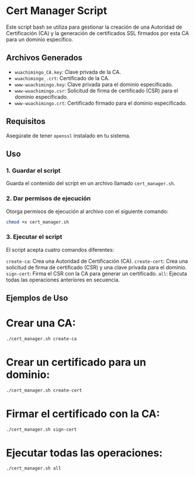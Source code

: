 # Cert Manager Script

Este script bash se utiliza para gestionar la creación de una Autoridad de Certificación (CA) y la generación de certificados SSL firmados por esta CA para un dominio específico.

## Archivos Generados

- `wuachimingo_CA.key`: Clave privada de la CA.
- `wuachimingo_.crt`: Certificado de la CA.
- `www-wuachimingo.key`: Clave privada para el dominio especificado.
- `www-wuachimingo.csr`: Solicitud de firma de certificado (CSR) para el dominio especificado.
- `www-wuachimingo.crt`: Certificado firmado para el dominio especificado.

## Requisitos

Asegúrate de tener `openssl` instalado en tu sistema.

## Uso

### 1. Guardar el script

Guarda el contenido del script en un archivo llamado `cert_manager.sh`.

### 2. Dar permisos de ejecución

Otorga permisos de ejecución al archivo con el siguiente comando:

```bash
chmod +x cert_manager.sh
```
### 3. Ejecutar el script
El script acepta cuatro comandos diferentes:

`create-ca`: Crea una Autoridad de Certificación (CA).
`create-cert`: Crea una solicitud de firma de certificado (CSR) y una clave privada para el dominio.
`sign-cert`: Firma el CSR con la CA para generar un certificado.
`all`: Ejecuta todas las operaciones anteriores en secuencia.

## Ejemplos de Uso
# Crear una CA:

```bash
./cert_manager.sh create-ca
```
# Crear un certificado para un dominio:

```bash
./cert_manager.sh create-cert
```
# Firmar el certificado con la CA:

```bash
./cert_manager.sh sign-cert
```
# Ejecutar todas las operaciones:

```bash
./cert_manager.sh all
```
